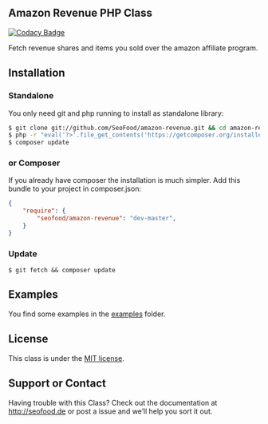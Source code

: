 ## Amazon Revenue PHP Class

[![Codacy Badge](https://api.codacy.com/project/badge/Grade/6c646f0a7c0d499c86dc5dcb8535d14d)](https://www.codacy.com/app/SeoFood/amazon-revenue?utm_source=github.com&utm_medium=referral&utm_content=SeoFood/amazon-revenue&utm_campaign=badger)

Fetch revenue shares and items you sold over the amazon affiliate program.

Installation
------------

### Standalone
You only need git and php running to install as standalone library:

```sh
$ git clone git://github.com/SeoFood/amazon-revenue.git && cd amazon-revenue
$ php -r "eval('?>'.file_get_contents('https://getcomposer.org/installer'));"
$ composer update
```

### or Composer
If you already have composer the installation is much simpler. Add this bundle to your project in composer.json:

```json
{
    "require": {
        "seofood/amazon-revenue": "dev-master",
    }
}
```

### Update
```
$ git fetch && composer update
```

Examples
------------

You find some examples in the [examples](https://github.com/SeoFood/amazon-revenue/blob/master/examples) folder.

License
------------

This class is under the [MIT license](https://github.com/SeoFood/amazon-revenue/blob/master/LICENSE).

Support or Contact
------------
Having trouble with this Class? Check out the documentation at http://seofood.de or post a issue and we’ll help you sort it out.